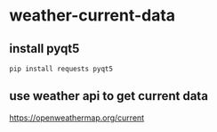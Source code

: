 # weather-current-data

## install pyqt5 <br>
`pip install requests pyqt5`

## use weather api to get current data
https://openweathermap.org/current

